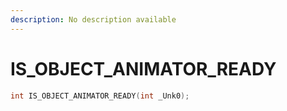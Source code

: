 ```yaml
---
description: No description available 
---
```


# IS_OBJECT_ANIMATOR_READY

```cpp
int IS_OBJECT_ANIMATOR_READY(int _Unk0);
```